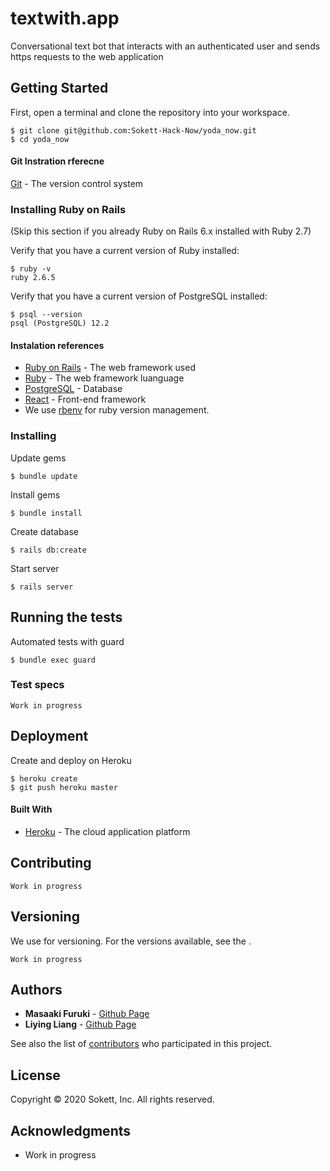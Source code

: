 # textwith.app

Conversational text bot that interacts with an authenticated user and sends https requests to the web application

## Getting Started

First, open a terminal and clone the repository into your workspace.

```
$ git clone git@github.com:Sokett-Hack-Now/yoda_now.git
$ cd yoda_now
```

#### Git Instration rferecne
[Git](https://git-scm.com/book/en/v2/Getting-Started-Installing-Git) - The version control system


### Installing Ruby on Rails

(Skip this section if you already Ruby on Rails 6.x installed with Ruby 2.7)

Verify that you have a current version of Ruby installed:

```
$ ruby -v
ruby 2.6.5
```

Verify that you have a current version of PostgreSQL installed:

```
$ psql --version
psql (PostgreSQL) 12.2
```

#### Instalation references

* [Ruby on Rails](https://guides.rubyonrails.org/getting_started.html#installing-rails) - The web framework used
* [Ruby](https://www.ruby-lang.org/en/documentation/installation/) - The web framework luanguage
* [PostgreSQL](https://www.postgresql.org/docs/12/tutorial-install.html) - Database
* [React](https://www.freecodecamp.org/news/how-to-create-a-rails-project-with-a-react-and-redux-front-end-8b01e17a1db/) - Front-end framework
* We use [rbenv](https://github.com/rbenv/rbenv) for ruby version management.


### Installing


Update gems

```
$ bundle update
```

Install gems

```
$ bundle install
```


Create database

```
$ rails db:create
```

Start server

```
$ rails server
```



## Running the tests

Automated tests with guard
```
$ bundle exec guard
```

### Test specs

```
Work in progress
```


## Deployment

Create and deploy on Heroku
```
$ heroku create
$ git push heroku master
```

#### Built With

* [Heroku](https://devcenter.heroku.com/articles/getting-started-with-rails6) - The cloud application platform


## Contributing

```
Work in progress
```

## Versioning

We use [](https://github.com/masaakifuruki/textwith) for versioning. For the versions available, see the [](https://github.com/masaakifuruki/textwith). 
```
Work in progress
```


## Authors

* **Masaaki Furuki** - [Github Page](https://github.com/masaakifuruki)
* **Liying Liang** - [Github Page](https://github.com/orgs/Sokett-Hack-Now/people/liying0812)

See also the list of [contributors](https://github.com/orgs/Sokett-Hack-Now/people) who participated in this project.

## License

Copyright © 2020 Sokett, Inc. All rights reserved.


## Acknowledgments

* Work in progress

